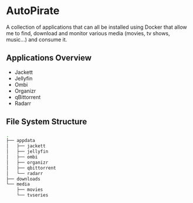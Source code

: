 # AutoPirate
A collection of applications that can all be installed using Docker that allow me to find, download and monitor various media (movies, tv shows, music...) and consume it.

## Applications Overview
* Jackett
* Jellyfin
* Ombi
* Organizr
* qBittorrent
* Radarr

## File System Structure
```bash
.
├── appdata
│   ├── jackett
│   ├── jellyfin
│   ├── ombi
│   ├── organizr
│   ├── qbittorrent
│   └── radarr
├── downloads
└── media
    ├── movies
    └── tvseries
```
